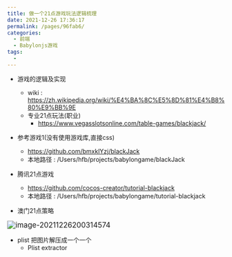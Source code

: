 ```yaml
---
title: 做一个21点游戏玩法逻辑梳理
date: 2021-12-26 17:36:17
permalink: /pages/96fab6/
categories:
  - 前端
  - Babylonjs游戏
tags:
  - 
---
```




* 游戏的逻辑及实现
    * wiki : https://zh.wikipedia.org/wiki/%E4%BA%8C%E5%8D%81%E4%B8%80%E9%BB%9E
    * 专业21点玩法(职业)
      * https://www.vegasslotsonline.com/table-games/blackjack/



* 参考游戏1(没有使用游戏库,直接css) 
    * https://github.com/bmxklYzj/blackJack
    * 本地路径 : /Users/hfb/projects/babylongame/blackJack

* 腾讯21点游戏
  * https://github.com/cocos-creator/tutorial-blackjack
  * 本地路径 :  /Users/hfb/projects/babylongame/tutorial-blackjack



* 澳门21点策略

<img src="imgdir/image-20211226200314574.png" alt="image-20211226200314574" style="zoom:120%;" />


* plist 把图片解压成一个一个
  * Plist extractor



